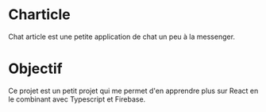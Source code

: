 # Charticle
Chat article est une petite application de chat un peu à la messenger.

# Objectif
Ce projet est un petit projet qui me permet d'en apprendre plus sur React
en le combinant avec Typescript et Firebase.

